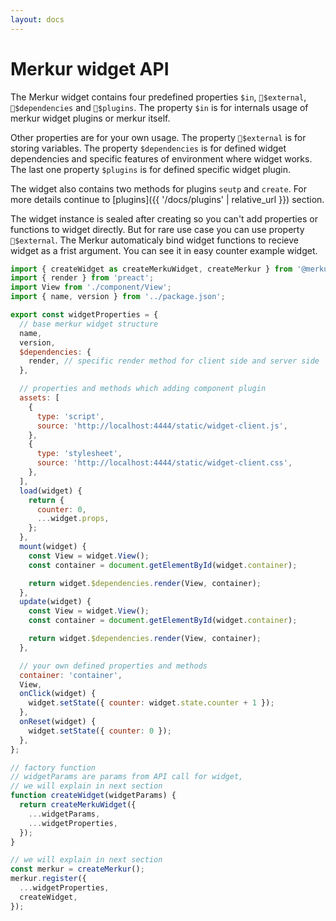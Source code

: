 ```yaml
---
layout: docs
---
```


# Merkur widget API

The Merkur widget contains four predefined properties `$in`, `$external`, `$dependencies` and `$plugins`. The property `$in` is for internals usage of merkur widget plugins or merkur itself. 

Other properties are for your own usage. The property `$external` is for storing variables. The property `$dependencies` is for defined widget dependencies and specific features of environment where widget works. The last one property `$plugins` is for defined specific widget plugin.

The widget also contains two methods for plugins `seutp` and `create`. For more details continue to [plugins]({{ '/docs/plugins' | relative_url }}) section.

The widget instance is sealed after creating so you can't add properties or functions to widget directly. But for rare use case you can use property `$external`. The Merkur automaticaly bind widget functions to recieve widget as a frist argument. You can see it in easy counter example widget.

```javascript
import { createWidget as createMerkuWidget, createMerkur } from '@merkur/core';
import { render } from 'preact';
import View from './component/View';
import { name, version } from '../package.json';

export const widgetProperties = {
  // base merkur widget structure
  name,
  version,
  $dependencies: {
    render, // specific render method for client side and server side
  },

  // properties and methods which adding component plugin
  assets: [
    {
      type: 'script',
      source: 'http://localhost:4444/static/widget-client.js',
    },
    {
      type: 'stylesheet',
      source: 'http://localhost:4444/static/widget-client.css',
    },
  ],
  load(widget) {
    return {
      counter: 0,
      ...widget.props,
    };
  },
  mount(widget) {
    const View = widget.View();
    const container = document.getElementById(widget.container);

    return widget.$dependencies.render(View, container);
  },
  update(widget) {
    const View = widget.View();
    const container = document.getElementById(widget.container);

    return widget.$dependencies.render(View, container);
  },

  // your own defined properties and methods
  container: 'container',
  View,
  onClick(widget) {
    widget.setState({ counter: widget.state.counter + 1 });
  },
  onReset(widget) {
    widget.setState({ counter: 0 });
  },
};

// factory function
// widgetParams are params from API call for widget, 
// we will explain in next section
function createWidget(widgetParams) {
  return createMerkuWidget({
    ...widgetParams,
    ...widgetProperties,
  });
}

// we will explain in next section
const merkur = createMerkur();
merkur.register({
  ...widgetProperties,
  createWidget,
});

```

